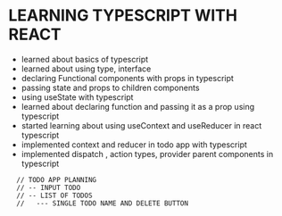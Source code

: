 # LEARNING TYPESCRIPT WITH REACT

- learned about basics of typescript
- learned about using type, interface
- declaring Functional components with props in typescript
- passing state and props to children components
- using useState with typescript
- learned about declaring function and passing it as a prop using typescript
- started learning about using useContext and useReducer in react typescript
- implemented context and reducer in todo app with typescript
- implemented dispatch , action types, provider parent components in typescript

```
  // TODO APP PLANNING
  // -- INPUT TODO
  // -- LIST OF TODOS
  //   --- SINGLE TODO NAME AND DELETE BUTTON
```
